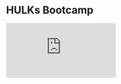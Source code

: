 # HULKs Bootcamp

<div class="iframe-wrapper-169">
    <iframe src="https://www.youtube.com/embed/j6L6avObNGI" title="YouTube video player" frameborder="0" allow="accelerometer; autoplay; clipboard-write; encrypted-media; gyroscope; picture-in-picture" allowfullscreen />
</div>

## Test Your Skills

Here are two example tasks that represent simplified versions of typical problems we face. We encourage you to team up with a friend to try and solve these tasks, but, of course, you can also solve them on your own. It is not mandatory to solve these tasks in order to become a HULKs member, but it is a good exercise to test your skills and find out if you are interested in becoming a HULK.

In these tasks, you will find embedded code editors but you might want to copy & paste the code to a local editor of your choice for convenience and as backup, so you don't lose your code when reloading the website.

If you choose to work in a team, you might want to work in the same "room" (i.e. use the same "room name" in the URL). This enables all of your team members to edit the same files and see the same results. In order to use the same room, one of your team members opens the task website and shares the URL with the remaining team members. Working in the same room, of course, requires some coordination so that you don't overwrite each other's changes simultaneously. Also, do not forget to copy your code and save it locally (i.e. on your own computer) before the last person in your group leaves the room. Otherwise, your code will be lost.

- [Vision Task](vision/)
- [Motion Task](motion/)

## Get In Touch

If you are interested and want to participate, you should get in touch with us. Just use the HULKs Bootcamp Telegram invite-link below and write us a short message or ask any question you have (including questions about the example tasks).

- For communication we use [Telegram](https://telegram.org/)
- [HULKs Bootcamp Telegram Group invite-link](https://t.me/joinchat/yO0r_5wiZxY5ZWJi)
- You should also have a [Github](https://github.com/) account, so we can provide access to our code and wiki.
- Links below, with<img class="lock" src="baseline_lock_black_24dp.png" alt="lock"/>, will only be accessible once we have added your Github account to our team.

## Equip Your Toolbox

Like many professional software developers, we use Linux and our toolchain currently does not fully work on Windows or MacOS. In order to facilitate coding in a large team, we use Git and GitHUB which helps to avoid conflicts and keeps versioning clean. As programming languages we use C++ for the code that runs on our NAO robots, and for tooling we mainly use Python.
The links below are supposed to help you get the knowledge and skills you will need when working with the HULKs. Check some of them out if you want to learn more about these topics.

Links below, with<img class="lock" src="baseline_lock_black_24dp.png" alt="lock"/>, will only be accessible once we have added your Github account to our team.

Linux

- [Linux command line](https://ubuntu.com/tutorials/command-line-for-beginners)
- [Full system setup<img class="lock" src="baseline_lock_black_24dp.png" alt="lock"/>](https://github.com/HULKs/nao/wiki/Full-system-setup)
- [Manjaro<img class="lock" src="baseline_lock_black_24dp.png" alt="lock"/>](https://github.com/HULKs/nao/wiki/Installing-Manjaro)
- [VMware (if needs be)<img class="lock" src="baseline_lock_black_24dp.png" alt="lock"/>](https://github.com/HULKs/nao/wiki/Installing-Manjaro#special-notes-vmware)
- [Basic Linux Configuration<img class="lock" src="baseline_lock_black_24dp.png" alt="lock"/>](https://github.com/HULKs/nao/wiki/Basic-Linux-Configuration)
- [Getting the code compiling<img class="lock" src="baseline_lock_black_24dp.png" alt="lock"/>](https://github.com/HULKs/nao/wiki/Getting-the-code-compiling)

Git

- [Git Reference](https://git-scm.com/docs)
- [Git Cheat Sheet](https://education.github.com/git-cheat-sheet-education.pdf)
- [Alternative Git Cheat Sheet](https://www.atlassian.com/git/tutorials/atlassian-git-cheatsheet)
- [Github](https://github.com/)
- [Git & Github<img class="lock" src="baseline_lock_black_24dp.png" alt="lock"/>](https://github.com/HULKs/nao/wiki/Git-Guide)

C++

- [Tutorial](https://www.cplusplus.com/doc/tutorial/)
- [Coding conventions<img class="lock" src="baseline_lock_black_24dp.png" alt="lock"/>](https://github.com/HULKs/nao/wiki/Coding-conventions)

Python

- [Beginner Guides](https://wiki.python.org/moin/BeginnersGuide/Programmers)
- [PEP 8 -- Style Guide for Python Code](https://www.python.org/dev/peps/pep-0008/)

Specification of our robots

- [NAO - Technical overview](http://doc.aldebaran.com/2-1/family/robots/index_robots.html)

## What a real HULK does

After setting up the basics, the real task of programming autonomous soccer robots can begin.

- Become a Vereins-member
- Attend meetings regularly
- Familiarize yourself with the [KanBan workflow<img class="lock" src="baseline_lock_black_24dp.png" alt="lock"/>](https://github.com/HULKs/nao/wiki/KanBan-Board)
- Check out the [KanBan Board<img class="lock" src="baseline_lock_black_24dp.png" alt="lock"/>](https://github.com/HULKs/nao/projects/13)
- Solve [Issues<img class="lock" src="baseline_lock_black_24dp.png" alt="lock"/>](https://github.com/HULKs/nao/issues?q=is%3Aissue+is%3Aopen+label%3A%22recruit+task%22)
- Team up if you prefer to work in groups
- Ask for help when you need help
- Solve [Issue #1337<img class="lock" src="baseline_lock_black_24dp.png" alt="lock"/>](https://github.com/HULKs/nao/issues/1337)
